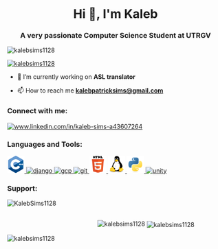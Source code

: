 <h1 align="center">Hi 👋, I'm Kaleb</h1>
<h3 align="center">A very passionate Computer Science Student at UTRGV</h3>

<p align="left"> <img src="https://komarev.com/ghpvc/?username=kalebsims1128&label=Profile%20views&color=0e75b6&style=flat" alt="kalebsims1128" /> </p>

<p align="left"> <a href="https://github.com/ryo-ma/github-profile-trophy"><img src="https://github-profile-trophy.vercel.app/?username=kalebsims1128" alt="kalebsims1128" /></a> </p>

- 🔭 I’m currently working on **ASL translator**

- 📫 How to reach me **kalebpatricksims@gmail.com**

<h3 align="left">Connect with me:</h3>
<p align="left">
<a href="https://linkedin.com/in/www.linkedin.com/in/kaleb-sims-a43607264" target="blank"><img align="center" src="https://raw.githubusercontent.com/rahuldkjain/github-profile-readme-generator/master/src/images/icons/Social/linked-in-alt.svg" alt="www.linkedin.com/in/kaleb-sims-a43607264" height="30" width="40" /></a>
</p>

<h3 align="left">Languages and Tools:</h3>
<p align="left"> <a href="https://www.w3schools.com/cpp/" target="_blank" rel="noreferrer"> <img src="https://raw.githubusercontent.com/devicons/devicon/master/icons/cplusplus/cplusplus-original.svg" alt="cplusplus" width="40" height="40"/> </a> <a href="https://www.djangoproject.com/" target="_blank" rel="noreferrer"> <img src="https://cdn.worldvectorlogo.com/logos/django.svg" alt="django" width="40" height="40"/> </a> <a href="https://cloud.google.com" target="_blank" rel="noreferrer"> <img src="https://www.vectorlogo.zone/logos/google_cloud/google_cloud-icon.svg" alt="gcp" width="40" height="40"/> </a> <a href="https://git-scm.com/" target="_blank" rel="noreferrer"> <img src="https://www.vectorlogo.zone/logos/git-scm/git-scm-icon.svg" alt="git" width="40" height="40"/> </a> <a href="https://www.w3.org/html/" target="_blank" rel="noreferrer"> <img src="https://raw.githubusercontent.com/devicons/devicon/master/icons/html5/html5-original-wordmark.svg" alt="html5" width="40" height="40"/> </a> <a href="https://www.linux.org/" target="_blank" rel="noreferrer"> <img src="https://raw.githubusercontent.com/devicons/devicon/master/icons/linux/linux-original.svg" alt="linux" width="40" height="40"/> </a> <a href="https://www.python.org" target="_blank" rel="noreferrer"> <img src="https://raw.githubusercontent.com/devicons/devicon/master/icons/python/python-original.svg" alt="python" width="40" height="40"/> </a> <a href="https://unity.com/" target="_blank" rel="noreferrer"> <img src="https://www.vectorlogo.zone/logos/unity3d/unity3d-icon.svg" alt="unity" width="40" height="40"/> </a> </p>

<h3 align="left">Support:</h3>
<p><a href="https://www.buymeacoffee.com/KalebSims1128"> <img align="left" src="https://cdn.buymeacoffee.com/buttons/v2/default-yellow.png" height="50" width="210" alt="KalebSims1128" /></a></p><br><br>

<p><img align="left" src="https://github-readme-stats.vercel.app/api/top-langs?username=kalebsims1128&show_icons=true&locale=en&layout=compact" alt="kalebsims1128" /></p>

<p>&nbsp;<img align="center" src="https://github-readme-stats.vercel.app/api?username=kalebsims1128&show_icons=true&locale=en" alt="kalebsims1128" /></p>

<p><img align="center" src="https://github-readme-streak-stats.herokuapp.com/?user=kalebsims1128&" alt="kalebsims1128" /></p>
